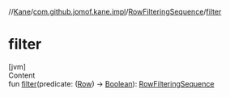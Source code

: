 //[Kane](../../index.md)/[com.github.jomof.kane.impl](../index.md)/[RowFilteringSequence](index.md)/[filter](filter.md)



# filter  
[jvm]  
Content  
fun [filter](filter.md)(predicate: ([Row](../../com.github.jomof.kane.api/-row/index.md)) -> [Boolean](https://kotlinlang.org/api/latest/jvm/stdlib/kotlin/-boolean/index.html)): [RowFilteringSequence](index.md)  



